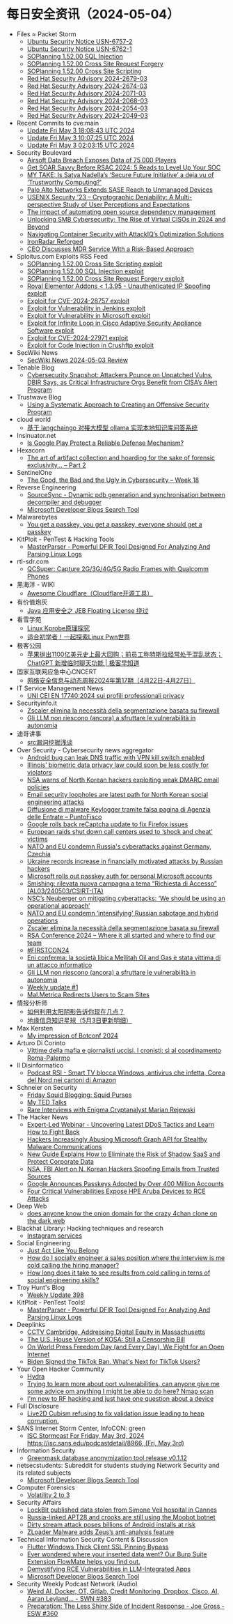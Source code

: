 # 每日安全资讯（2024-05-04）

- Files ≈ Packet Storm
  - [Ubuntu Security Notice USN-6757-2](https://packetstormsecurity.com/files/178438/USN-6757-2.txt)
  - [Ubuntu Security Notice USN-6762-1](https://packetstormsecurity.com/files/178437/USN-6762-1.txt)
  - [SOPlanning 1.52.00 SQL Injection](https://packetstormsecurity.com/files/178436/soplanning15200-sql.txt)
  - [SOPlanning 1.52.00 Cross Site Request Forgery](https://packetstormsecurity.com/files/178435/soplanning15200-xsrf.txt)
  - [SOPlanning 1.52.00 Cross Site Scripting](https://packetstormsecurity.com/files/178434/soplanning15200-xss.txt)
  - [Red Hat Security Advisory 2024-2679-03](https://packetstormsecurity.com/files/178433/RHSA-2024-2679-03.txt)
  - [Red Hat Security Advisory 2024-2674-03](https://packetstormsecurity.com/files/178432/RHSA-2024-2674-03.txt)
  - [Red Hat Security Advisory 2024-2071-03](https://packetstormsecurity.com/files/178431/RHSA-2024-2071-03.txt)
  - [Red Hat Security Advisory 2024-2068-03](https://packetstormsecurity.com/files/178430/RHSA-2024-2068-03.txt)
  - [Red Hat Security Advisory 2024-2054-03](https://packetstormsecurity.com/files/178429/RHSA-2024-2054-03.txt)
  - [Red Hat Security Advisory 2024-2049-03](https://packetstormsecurity.com/files/178428/RHSA-2024-2049-03.txt)
- Recent Commits to cve:main
  - [Update Fri May  3 18:08:43 UTC 2024](https://github.com/trickest/cve/commit/229d13ffb41f1ed3a29ea1ac4ffcd3c5e31a6d63)
  - [Update Fri May  3 10:07:25 UTC 2024](https://github.com/trickest/cve/commit/47fa59b024092f2f9330df4609c1dad7aee95d67)
  - [Update Fri May  3 02:03:15 UTC 2024](https://github.com/trickest/cve/commit/4f3ad4756ae8ab2f225731aa8fdc31975b201cc4)
- Security Boulevard
  - [Airsoft Data Breach Exposes Data of 75,000 Players](https://securityboulevard.com/2024/05/airsoft-data-breach-exposes-data-of-75000-players/)
  - [Get SOAR Savvy Before RSAC 2024: 5 Reads to Level Up Your SOC](https://securityboulevard.com/2024/05/get-soar-savvy-before-rsac-2024-5-reads-to-level-up-your-soc/)
  - [MY TAKE: Is Satya Nadella’s ‘Secure Future Initiative’  a deja vu of ‘Trustworthy Computing?’](https://securityboulevard.com/2024/05/my-take-is-satya-nadellas-secure-future-initiative-a-deja-vu-of-trustworthy-computing/)
  - [Palo Alto Networks Extends SASE Reach to Unmanaged Devices](https://securityboulevard.com/2024/05/palo-alto-networks-extends-sase-reach-to-unmanaged-devices/)
  - [USENIX Security ’23 – Cryptographic Deniability: A Multi-perspective Study of User Perceptions and Expectations](https://securityboulevard.com/2024/05/usenix-security-23-cryptographic-deniability-a-multi-perspective-study-of-user-perceptions-and-expectations/)
  - [The impact of automating open source dependency management](https://securityboulevard.com/2024/05/the-impact-of-automating-open-source-dependency-management/)
  - [Unlocking SMB Cybersecurity: The Rise of Virtual CISOs in 2024 and Beyond](https://securityboulevard.com/2024/05/unlocking-smb-cybersecurity-the-rise-of-virtual-cisos-in-2024-and-beyond/)
  - [Navigating Container Security with AttackIQ’s Optimization Solutions](https://securityboulevard.com/2024/05/navigating-container-security-with-attackiqs-optimization-solutions/)
  - [IronRadar Reforged](https://securityboulevard.com/2024/05/ironradar-reforged/)
  - [CEO Discusses MDR Service With a Risk-Based Approach](https://securityboulevard.com/2024/05/ceo-discusses-mdr-service-with-a-risk-based-approach/)
- Sploitus.com Exploits RSS Feed
  - [SOPlanning 1.52.00 Cross Site Scripting exploit](https://sploitus.com/exploit?id=PACKETSTORM:178434&utm_source=rss&utm_medium=rss)
  - [SOPlanning 1.52.00 SQL Injection exploit](https://sploitus.com/exploit?id=PACKETSTORM:178436&utm_source=rss&utm_medium=rss)
  - [SOPlanning 1.52.00 Cross Site Request Forgery exploit](https://sploitus.com/exploit?id=PACKETSTORM:178435&utm_source=rss&utm_medium=rss)
  - [Royal Elementor Addons < 1.3.95 - Unauthenticated IP Spoofing exploit](https://sploitus.com/exploit?id=WPEX-ID:61AAB095-66B8-4CE7-83A3-0B8770DDA453&utm_source=rss&utm_medium=rss)
  - [Exploit for CVE-2024-28757 exploit](https://sploitus.com/exploit?id=55BEAE25-EF92-5D15-8382-8DA0ABE40045&utm_source=rss&utm_medium=rss)
  - [Exploit for Vulnerability in Jenkins exploit](https://sploitus.com/exploit?id=A9DCA112-AAC4-5339-9926-0D0C3A33C27D&utm_source=rss&utm_medium=rss)
  - [Exploit for Vulnerability in Microsoft exploit](https://sploitus.com/exploit?id=A0AFBCC4-3516-5CFD-869D-C5BB1968E465&utm_source=rss&utm_medium=rss)
  - [Exploit for Infinite Loop in Cisco Adaptive Security Appliance Software exploit](https://sploitus.com/exploit?id=63ADB9D0-6AC0-580A-B047-242BA527137F&utm_source=rss&utm_medium=rss)
  - [Exploit for CVE-2024-27971 exploit](https://sploitus.com/exploit?id=92C9CBEE-3FB9-51A1-AEAD-9BC5143A5AC6&utm_source=rss&utm_medium=rss)
  - [Exploit for Code Injection in Crushftp exploit](https://sploitus.com/exploit?id=8A90D4F4-544E-558F-ADD6-EE8A1E510676&utm_source=rss&utm_medium=rss)
- SecWiki News
  - [SecWiki News 2024-05-03 Review](http://www.sec-wiki.com/?2024-05-03)
- Tenable Blog
  - [Cybersecurity Snapshot: Attackers Pounce on Unpatched Vulns, DBIR Says, as Critical Infrastructure Orgs Benefit from CISA’s Alert Program](https://www.tenable.com/blog/cybersecurity-snapshot-attackers-pounce-on-unpatched-vulns-dbir-says-as-critical)
- Trustwave Blog
  - [Using a Systematic Approach to Creating an Offensive Security Program](https://www.trustwave.com/en-us/resources/blogs/trustwave-blog/using-a-systematic-approach-to-creating-an-offensive-security-program/)
- cloud world
  - [基于 langchaingo 对接大模型 ollama 实现本地知识库问答系统](https://cloudsjhan.github.io/2024/05/03/%E5%9F%BA%E4%BA%8E-langchaingo-%E5%AF%B9%E6%8E%A5%E5%A4%A7%E6%A8%A1%E5%9E%8B-ollama-%E5%AE%9E%E7%8E%B0%E6%9C%AC%E5%9C%B0%E7%9F%A5%E8%AF%86%E5%BA%93%E9%97%AE%E7%AD%94%E7%B3%BB%E7%BB%9F/)
- Insinuator.net
  - [Is Google Play Protect a Reliable Defense Mechanism?](https://insinuator.net/2024/05/is-google-play-protect-a-reliable-defense-mechanism/)
- Hexacorn
  - [The art of artifact collection and hoarding for the sake of forensic exclusivity… – Part 2](https://www.hexacorn.com/blog/2024/05/03/the-art-of-artifact-collection-and-hoarding-for-the-sake-of-forensic-exclusivity-part-2/)
- SentinelOne
  - [The Good, the Bad and the Ugly in Cybersecurity – Week 18](https://www.sentinelone.com/blog/the-good-the-bad-and-the-ugly-in-cybersecurity-week-18-5/)
- Reverse Engineering
  - [SourceSync - Dynamic pdb generation and synchronisation between decompiler and debugger](https://www.reddit.com/r/ReverseEngineering/comments/1cjhlr4/sourcesync_dynamic_pdb_generation_and/)
  - [Microsoft Developer Blogs Search Tool](https://www.reddit.com/r/ReverseEngineering/comments/1ciz2ev/microsoft_developer_blogs_search_tool/)
- Malwarebytes
  - [You get a passkey, you get a passkey, everyone should get a passkey](https://www.malwarebytes.com/blog/explained/2024/05/you-get-a-passkey-you-get-a-passkey-everyone-should-get-a-passkey)
- KitPloit - PenTest &amp; Hacking Tools
  - [MasterParser - Powerful DFIR Tool Designed For Analyzing And Parsing Linux Logs](http://www.kitploit.com/2024/05/masterparser-powerful-dfir-tool.html)
- rtl-sdr.com
  - [QCSuper: Capture 2G/3G/4G/5G Radio Frames with Qualcomm Phones](https://www.rtl-sdr.com/qcsuper-capture-2g-3g-4g-5g-radio-frames-with-qualcomm-phones/)
- 黑海洋 - WIKI
  - [Awesome Cloudflare（Cloudflare开源工具）](https://www.upx8.com/4140)
- 有价值炮灰
  - [​Java 应用安全之 JEB Floating License 绕过](https://mp.weixin.qq.com/s?__biz=MzA3MzU1MDQwOA==&mid=2247484875&idx=1&sn=d8aa9ec5ca06d57b131f61d7ba214bde&chksm=9f0c1aeca87b93fa3f8e76971612ca665c25c9142b6162bf39d6436eff7d5c29289ce782c178&scene=58&subscene=0#rd)
- 看雪学苑
  - [Linux Kprobe原理探究](https://mp.weixin.qq.com/s?__biz=MjM5NTc2MDYxMw==&mid=2458553430&idx=1&sn=2ad5d4bd06eff9aa2e8ac1e460c7db06&chksm=b18dbcdc86fa35cafa6749f7adb007e143c72aac763385272e45151146eef7788fd8012ceb8a&scene=58&subscene=0#rd)
  - [适合初学者！一起探索Linux Pwn世界](https://mp.weixin.qq.com/s?__biz=MjM5NTc2MDYxMw==&mid=2458553430&idx=2&sn=b4d45c48428699a243760996b59a173f&chksm=b18dbcdc86fa35ca111c5ed56d5b9881e7fef79b33aba294021f0c7387c1dc5d7dfd31201189&scene=58&subscene=0#rd)
- 极客公园
  - [苹果抛出1100亿美元史上最大回购；前员工称特斯拉经常处于混乱状态；ChatGPT 新增临时聊天功能 | 极客早知道](https://mp.weixin.qq.com/s?__biz=MTMwNDMwODQ0MQ==&mid=2653040450&idx=1&sn=3bc0da9310600d45dfc7ffb2658c4d72&chksm=7e5752f44920dbe2893aba1b05d8be0b97c19a1069dc071190bb30b214fe4bbf28faa1fbde3d&scene=58&subscene=0#rd)
- 国家互联网应急中心CNCERT
  - [网络安全信息与动态周报2024年第17期（4月22日-4月27日）](https://mp.weixin.qq.com/s?__biz=MzIwNDk0MDgxMw==&mid=2247499123&idx=1&sn=a88380a3beed037470aab773ba7a9c50&chksm=973ace11a04d47076dd812b8f65d1f60b31a0367b6844dbe9be2ea33a045823388254f140f7e&scene=58&subscene=0#rd)
- IT Service Management News
  - [UNI CEI EN 17740:2024 sui profili professionali privacy](http://blog.cesaregallotti.it/2024/05/uni-cei-en-177402024-sui-profili.html)
- Securityinfo.it
  - [Zscaler elimina la necessità della segmentazione basata su firewall](https://www.securityinfo.it/2024/05/03/zscaler-elimina-la-necessita-della-segmentazione-basata-su-firewall/?utm_source=rss&utm_medium=rss&utm_campaign=zscaler-elimina-la-necessita-della-segmentazione-basata-su-firewall)
  - [Gli LLM non riescono (ancora) a sfruttare le vulnerabilità in autonomia](https://www.securityinfo.it/2024/05/03/gli-llm-non-riescono-ancora-a-sfruttare-le-vulnerabilita-in-autonomia/?utm_source=rss&utm_medium=rss&utm_campaign=gli-llm-non-riescono-ancora-a-sfruttare-le-vulnerabilita-in-autonomia)
- 迪哥讲事
  - [src漏洞挖掘浅谈](https://mp.weixin.qq.com/s?__biz=MzIzMTIzNTM0MA==&mid=2247494493&idx=1&sn=813f79d75e12afa42d4a4437f808868b&chksm=e8a5e13edfd268285404dfccc3c441edd2f0beccb9de83dad8fd6954f75861ce6ef8f3b14c58&scene=58&subscene=0#rd)
- Over Security - Cybersecurity news aggregator
  - [Android bug can leak DNS traffic with VPN kill switch enabled](https://www.bleepingcomputer.com/news/security/android-bug-can-leak-dns-traffic-with-vpn-kill-switch-enabled/)
  - [Illinois’ biometric data privacy law could soon be less costly for violators](https://therecord.media/illinois-bipa-proposed-changes-damages-penalties)
  - [NSA warns of North Korean hackers exploiting weak DMARC email policies](https://www.bleepingcomputer.com/news/security/nsa-warns-of-north-korean-hackers-exploiting-weak-dmarc-email-policies/)
  - [Email security loopholes are latest path for North Korean social engineering attacks](https://therecord.media/north-korea-kimsuky-hackers-dmarc-emails)
  - [Diffusione di malware Keylogger tramite falsa pagina di Agenzia delle Entrate – PuntoFisco](https://cert-agid.gov.it/news/malware/diffusione-di-malware-keylogger-tramite-falsa-pagina-di-agenzia-delle-entrate-puntofisco/)
  - [Google rolls back reCaptcha update to fix Firefox issues](https://www.bleepingcomputer.com/news/security/google-rolls-back-recaptcha-update-to-fix-firefox-issues/)
  - [European raids shut down call centers used to ‘shock and cheat’ victims](https://therecord.media/germany-europol-scam-call-centers-shut-down)
  - [NATO and EU condemn Russia's cyberattacks against Germany, Czechia](https://www.bleepingcomputer.com/news/security/nato-and-eu-condemn-russias-cyberattacks-against-germany-czechia/)
  - [Ukraine records increase in financially motivated attacks by Russian hackers](https://therecord.media/ukraine-russia-increase-financially-motivated-cyberattacks)
  - [Microsoft rolls out passkey auth for personal Microsoft accounts](https://www.bleepingcomputer.com/news/microsoft/microsoft-rolls-out-passkey-auth-for-personal-microsoft-accounts/)
  - [Smishing: rilevata nuova campagna a tema “Richiesta di Accesso” (AL03/240503/CSIRT-ITA)](https://www.csirt.gov.it/contenuti/smishing-rilevata-nuova-campagna-a-tema-richiesta-di-accesso-al03-240503-csirt-ita)
  - [NSC’s Neuberger on mitigating cyberattacks: ‘We should be using an operational approach’](https://therecord.media/anne-neuberger-interview-deputy-national-security-adviser-cyber)
  - [NATO and EU condemn ‘intensifying’ Russian sabotage and hybrid operations](https://therecord.media/nato-eu-condemn-russian-sabotage-hybrid-operations)
  - [Zscaler elimina la necessità della segmentazione basata su firewall](https://www.securityinfo.it/2024/05/03/zscaler-elimina-la-necessita-della-segmentazione-basata-su-firewall/)
  - [RSA Conference 2024 – Where it all started and where to find our team](https://www.netcraft.com/blog/rsa-conference-2024-where-it-all-started/)
  - [#FIRSTCON24](https://www.certego.net/blog/firstcon-certego-tra-gli-speaker-della-conferenza-annuale-del-first/)
  - [Eni conferma: la società libica Mellitah Oil and Gas è stata vittima di un attacco informatico](https://www.agenzianova.com/news/eni-conferma-la-societa-libica-mellitah-oil-and-gas-e-stata-vittima-di-un-attacco-hacker/)
  - [Gli LLM non riescono (ancora) a sfruttare le vulnerabilità in autonomia](https://www.securityinfo.it/2024/05/03/gli-llm-non-riescono-ancora-a-sfruttare-le-vulnerabilita-in-autonomia/)
  - [Weekly update #1](https://roccosicilia.com/2024/05/03/weekly-update-1/)
  - [Mal.Metrica Redirects Users to Scam Sites](https://blog.sucuri.net/2024/05/mal-metrica-redirects-users-to-scam-sites.html)
- 情报分析师
  - [如何利用太阳阴影告诉你现在几点？](https://mp.weixin.qq.com/s?__biz=MzA3Mjc1MTkwOA==&mid=2650548999&idx=1&sn=785c0a5cd7cdd2c88fff81ecf33486b9&chksm=8711054cb0668c5a04987006e029767f2cfe6424d535cfc25eb15405eefd306975ae645e380a&scene=58&subscene=0#rd)
  - [地缘信息知识星球（5月3日更新明细）](https://mp.weixin.qq.com/s?__biz=MzA3Mjc1MTkwOA==&mid=2650548999&idx=2&sn=0bc4b71344788793c5d6671f6509e851&chksm=8711054cb0668c5afdbcaa31927fa41c15ce4e901561cf5bf4a31312556670305f343a9779ee&scene=58&subscene=0#rd)
- Max Kersten
  - [My impression of Botconf 2024](https://maxkersten.nl/2024/05/03/my-impression-of-botconf-2024/)
- Arturo Di Corinto
  - [Vittime della mafia e giornalisti uccisi. I cronisti: sì al coordinamento Roma-Palermo](https://dicorinto.it/associazionismo/vittime-della-mafia-e-giornalisti-uccisi-i-cronisti-si-al-coordinamento-roma-palermo/)
- Il Disinformatico
  - [Podcast RSI - Smart TV blocca Windows, antivirus che infetta, Corea del Nord nei cartoni di Amazon](http://attivissimo.blogspot.com/2024/05/podcast-rsi-smart-tv-blocca-windows.html)
- Schneier on Security
  - [Friday Squid Blogging: Squid Purses](https://www.schneier.com/blog/archives/2024/05/friday-squid-blogging-squid-purses.html)
  - [My TED Talks](https://www.schneier.com/blog/archives/2024/05/my-ted-talks.html)
  - [Rare Interviews with Enigma Cryptanalyst Marian Rejewski](https://www.schneier.com/blog/archives/2024/05/rare-interviews-with-enigma-cryptanalyst-marian-rejewski.html)
- The Hacker News
  - [Expert-Led Webinar - Uncovering Latest DDoS Tactics and Learn How to Fight Back](https://thehackernews.com/2024/05/expert-led-webinar-learn-latest-ddos.html)
  - [Hackers Increasingly Abusing Microsoft Graph API for Stealthy Malware Communications](https://thehackernews.com/2024/05/hackers-increasingly-abusing-microsoft.html)
  - [New Guide Explains How to Eliminate the Risk of Shadow SaaS and Protect Corporate Data](https://thehackernews.com/2024/05/new-guide-explains-how-to-eliminate.html)
  - [NSA, FBI Alert on N. Korean Hackers Spoofing Emails from Trusted Sources](https://thehackernews.com/2024/05/nsa-fbi-alert-on-n-korean-hackers.html)
  - [Google Announces Passkeys Adopted by Over 400 Million Accounts](https://thehackernews.com/2024/05/google-announces-passkeys-adopted-by.html)
  - [Four Critical Vulnerabilities Expose HPE Aruba Devices to RCE Attacks](https://thehackernews.com/2024/05/four-critical-vulnerabilities-expose.html)
- Deep Web
  - [does anyone know the onion domain for the crazy 4chan clone on the dark web](https://www.reddit.com/r/deepweb/comments/1cjcea7/does_anyone_know_the_onion_domain_for_the_crazy/)
- Blackhat Library: Hacking techniques and research
  - [Instagram services](https://www.reddit.com/r/blackhat/comments/1cjiokl/instagram_services/)
- Social Engineering
  - [Just Act Like You Belong](https://www.reddit.com/r/SocialEngineering/comments/1cius69/just_act_like_you_belong/)
  - [How do I socially engineer a sales position where the interview is me cold calling the hiring manager?](https://www.reddit.com/r/SocialEngineering/comments/1cj2app/how_do_i_socially_engineer_a_sales_position_where/)
  - [How long does it take to see results from cold calling in terns of social engineering skills?](https://www.reddit.com/r/SocialEngineering/comments/1cj1eqz/how_long_does_it_take_to_see_results_from_cold/)
- Troy Hunt's Blog
  - [Weekly Update 398](https://www.troyhunt.com/weekly-update-398/)
- KitPloit - PenTest Tools!
  - [MasterParser - Powerful DFIR Tool Designed For Analyzing And Parsing Linux Logs](http://www.kitploit.com/2024/05/masterparser-powerful-dfir-tool.html)
- Deeplinks
  - [CCTV Cambridge, Addressing Digital Equity in Massachusetts](https://www.eff.org/deeplinks/2024/05/cctv-cambridge-addressing-digital-equity-massachusetts)
  - [The U.S. House Version of KOSA: Still a Censorship Bill](https://www.eff.org/deeplinks/2024/05/us-version-kosa-still-censorship-bill)
  - [On World Press Freedom Day (and Every Day), We Fight for an Open Internet](https://www.eff.org/deeplinks/2024/05/world-press-freedom-day-and-every-day-we-fight-open-internet)
  - [Biden Signed the TikTok Ban. What's Next for TikTok Users?](https://www.eff.org/deeplinks/2024/05/biden-signed-tiktok-ban-whats-next-tiktok-users)
- Your Open Hacker Community
  - [Hydra](https://www.reddit.com/r/HowToHack/comments/1cjl915/hydra/)
  - [Trying to learn more about port vulnerabilities, can anyone give me some advice om anything I might be able to do here? Nmap scan](https://www.reddit.com/r/HowToHack/comments/1cj8sir/trying_to_learn_more_about_port_vulnerabilities/)
  - [I'm new to RF hacking and just have one question about a device](https://www.reddit.com/r/HowToHack/comments/1cjaw2x/im_new_to_rf_hacking_and_just_have_one_question/)
- Full Disclosure
  - [Live2D Cubism refusing to fix validation issue leading to heap	corruption.](https://seclists.org/fulldisclosure/2024/May/1)
- SANS Internet Storm Center, InfoCON: green
  - [ISC Stormcast For Friday, May 3rd, 2024 https://isc.sans.edu/podcastdetail/8966, (Fri, May 3rd)](https://isc.sans.edu/diary/rss/30892)
- Information Security
  - [Greenmask database anonymization tool release v0.1.12](https://www.reddit.com/r/Information_Security/comments/1cj6nwk/greenmask_database_anonymization_tool_release/)
- netsecstudents: Subreddit for students studying Network Security and its related subjects
  - [Microsoft Developer Blogs Search Tool](https://www.reddit.com/r/netsecstudents/comments/1ciz2h7/microsoft_developer_blogs_search_tool/)
- Computer Forensics
  - [Volatility 2 to 3](https://www.reddit.com/r/computerforensics/comments/1cjampx/volatility_2_to_3/)
- Security Affairs
  - [LockBit published data stolen from Simone Veil hospital in Cannes](https://securityaffairs.com/162721/cyber-crime/lockbit-published-simone-veil-hospital-data.html)
  - [Russia-linked APT28 and crooks are still using the Moobot botnet](https://securityaffairs.com/162706/apt/moobot-botnet-is-still-active.html)
  - [Dirty stream attack poses billions of Android installs at risk](https://securityaffairs.com/162699/hacking/dirty-stream-android-installs-risk.html)
  - [ZLoader Malware adds Zeus’s anti-analysis feature](https://securityaffairs.com/162688/cyber-crime/zloader-malware-anti-analysis-feature.html)
- Technical Information Security Content & Discussion
  - [Flutter Windows Thick Client SSL Pinning Bypass](https://www.reddit.com/r/netsec/comments/1cje9gq/flutter_windows_thick_client_ssl_pinning_bypass/)
  - [Ever wondered where your inserted data went? Our Burp Suite Extension FlowMate helps you find out.](https://www.reddit.com/r/netsec/comments/1cj8q5i/ever_wondered_where_your_inserted_data_went_our/)
  - [Demystifying RCE Vulnerabilities in LLM-Integrated Apps](https://www.reddit.com/r/netsec/comments/1cjblnv/demystifying_rce_vulnerabilities_in_llmintegrated/)
  - [Microsoft Developer Blogs Search Tool](https://www.reddit.com/r/netsec/comments/1ciz2gq/microsoft_developer_blogs_search_tool/)
- Security Weekly Podcast Network (Audio)
  - [Weird Al, Docker, OT, Gitlab, Credit Monitoring, Dropbox, Cisco, AI, Aaran Leyland... - SWN #383](http://sites.libsyn.com/18678/weird-al-docker-ot-gitlab-credit-monitoring-dropbox-cisco-ai-aaran-leyland-swn-383)
  - [Preparation: The Less Shiny Side of Incident Response - Joe Gross - ESW #360](http://sites.libsyn.com/18678/preparation-the-less-shiny-side-of-incident-response-joe-gross-esw-360)

